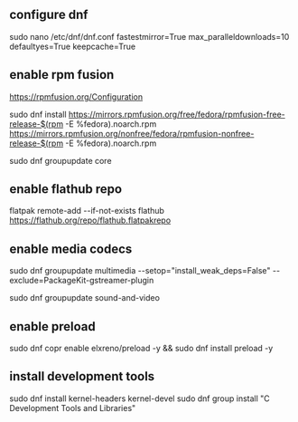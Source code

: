 ## configure dnf

sudo nano /etc/dnf/dnf.conf
fastestmirror=True
max_paralleldownloads=10
defaultyes=True
keepcache=True

## enable rpm fusion

https://rpmfusion.org/Configuration

sudo dnf install https://mirrors.rpmfusion.org/free/fedora/rpmfusion-free-release-$(rpm -E %fedora).noarch.rpm https://mirrors.rpmfusion.org/nonfree/fedora/rpmfusion-nonfree-release-$(rpm -E %fedora).noarch.rpm

sudo dnf groupupdate core

## enable flathub repo

flatpak remote-add --if-not-exists flathub https://flathub.org/repo/flathub.flatpakrepo

## enable media codecs

sudo dnf groupupdate multimedia --setop="install_weak_deps=False" --exclude=PackageKit-gstreamer-plugin

sudo dnf groupupdate sound-and-video

## enable preload
sudo dnf copr enable elxreno/preload -y && sudo dnf install preload -y

## install development tools

sudo dnf install kernel-headers kernel-devel
sudo dnf group install "C Development Tools and Libraries"
